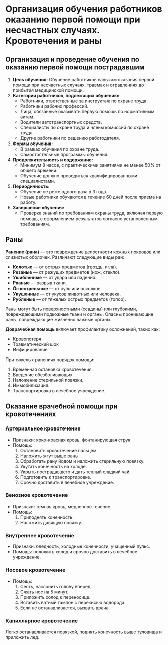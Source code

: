 # Организация обучения работников оказанию первой помощи при несчастных слу­чаях. Кровотечения и раны

## Организация и проведение обучения по оказанию первой помощи пострадавшим

1. **Цель обучения:** Обучение работников навыкам оказания первой помощи при
   несчастных случаях, травмах и отравлениях до прибытия медицинской помощи.
2. **Категории работников, подлежащих обучению:**
   - Работники, ответственные за инструктаж по охране труда.
   - Работники рабочих профессий.
   - Лица, обязанные оказывать первую помощь по нормативным актам.
   - Водители автотранспортных средств.
   - Специалисты по охране труда и члены комиссий по охране труда.
   - Другие работники по решению работодателя.
3. **Формы обучения:**
   - В рамках обучения по охране труда.
   - Самостоятельные программы обучения.
4. **Продолжительность и содержание:**
   - Минимум 8 часов, с практическими занятиями не менее 50% от общего времени.
   - Обучение должно проводиться квалифицированными специалистами.
5. **Периодичность:**
   - Обучение не реже одного раза в 3 года.
   - Новые работники обучаются в течение 60 дней после приема на работу.
6. **Завершение обучения:**
   - Проверка знаний по требованиям охраны труда, включая первую помощь, с
     оформлением результатов согласно установленным требованиям.

## Раны

**Ранение (рана)** — это повреждение целостности кожных покровов или слизистых
оболочек. Различают следующие виды ран:

- **Колотые** — от острых предметов (гвоздь, игла).
- **Резаные** — от режущих предметов (нож, стекло).
- **Ушибленные** — от удара или падения.
- **Рваные** — разрыв ткани.
- **Огнестрельные** — от пуль или осколков.
- **Укушенные** — от укусов животных или человека.
- **Рубленые** — от тяжелых острых предметов (топор).

Раны могут быть поверхностными (ссадины) или глубокими, повреждающими подкожные
ткани и органы. Опасны проникающие раны, повреждающие жизненно важные органы.

**Доврачебная помощь** включает профилактику осложнений, таких как:

- Кровопотеря
- Травматический шок
- Инфицирование

При тяжелых ранениях порядок помощи:

1. Временная остановка кровотечения.
2. Введение обезболивающих.
3. Наложение стерильной повязки.
4. Иммобилизация.
5. Транспортировка в лечебное учреждение.

## Оказание врачебной помощи при кровотечениях

### Артериальное кровотечение

- Признаки: ярко-красная кровь, фонтанирующая струя.
- Помощь:
  1. Остановить кровотечение пальцем.
  2. Наложить жгут выше раны.
  3. Обработать рану йодом и наложить стерильную повязку.
  4. Укутать конечность на холоде.
  5. Укрыть пострадавшего и дать теплый сладкий чай.
  6. Подготовить к транспортировке.
  7. Срочно доставить в лечебное учреждение.

### Венозное кровотечение

- Признаки: темная кровь, медленное течение.
- Помощь:
  1. Приподнять конечность.
  2. Наложить давящую повязку.

### Внутреннее кровотечение

- Признаки: бледность, холодные конечности, учащенный пульс.
- Помощь: положить холод и срочно доставить в лечебное учреждение.

### Носовое кровотечение

- Помощь:
  1. Сесть, наклонить голову вперед.
  2. Сжать нос на 5 минут.
  3. Приложить холод к переносице.
  4. Вставить ватный тампон с перекисью водорода.
  5. Если не останавливается, вызвать врача.

### Капиллярное кровотечение

Легко останавливается повязкой, поднять конечность выше туловища и приложить лед.
